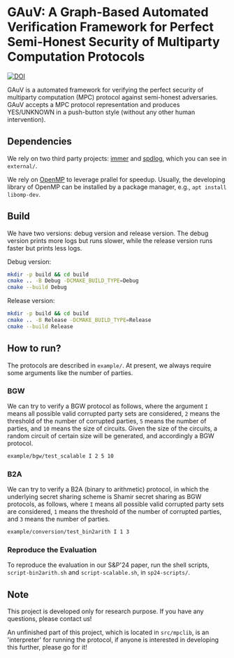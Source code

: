 GAuV: A Graph-Based Automated Verification Framework for Perfect Semi-Honest Security of Multiparty Computation Protocols
======

[![DOI](https://zenodo.org/badge/728296326.svg)](https://zenodo.org/doi/10.5281/zenodo.10277757)

GAuV is a automated framework for verifying the perfect security of multiparty computation (MPC) protocol against semi-honest adversaries.
GAuV accepts a MPC protocol representation and produces YES/UNKNOWN in a push-button style (without any other human intervention).

## Dependencies

We rely on two third party projects: [immer](https://github.com/immerjs/immer) and [spdlog](https://github.com/gabime/spdlog), which you can see in `external/`.

We rely on [OpenMP](https://www.openmp.org/) to leverage prallel for speedup. Usually, the developing library of OpenMP can be installed by a package manager, e.g., `apt install libomp-dev`.

## Build

We have two versions: debug version and release version.
The debug version prints more logs but runs slower, while the release version runs faster but prints less logs.

Debug version:

```sh
mkdir -p build && cd build
cmake .. -B Debug -DCMAKE_BUILD_TYPE=Debug
cmake --build Debug
```

Release version:

```sh
mkdir -p build && cd build
cmake .. -B Release -DCMAKE_BUILD_TYPE=Release
cmake --build Release
```

## How to run?

The protocols are described in `example/`.
At present, we always require some arguments like the number of parties.

### BGW

We can try to verify a BGW protocol as follows, where the argument `I` means all possible valid corrupted party sets are considered, `2` means the threshold of the number of corrupted parties, `5` means the number of parties, and `10` means the size of circuits.
Given the size of the circuits, a random circuit of certain size will be generated, and accordingly a BGW protocol.

```sh
example/bgw/test_scalable I 2 5 10
```

### B2A

We can try to verify a B2A (binary to arithmetic) protocol, in which the underlying secret sharing scheme is Shamir secret sharing as BGW protocols, as follows, where `I` means all possible valid corrupted party sets are considered, `1` means the threshold of the number of corrupted parties, and `3` means the number of parties.

```sh
example/conversion/test_bin2arith I 1 3
```

### Reproduce the Evaluation

To reproduce the evaluation in our S&P'24 paper, run the shell scripts, `script-bin2arith.sh` and `script-scalable.sh`, in `sp24-scripts/`.

## Note

This project is developed only for research purpose. If you have any questions, please contact us!

An unfinished part of this project, which is located in `src/mpclib`, is an 'interpreter' for running the protocol, if anyone is interested in developing this further, please go for it!
